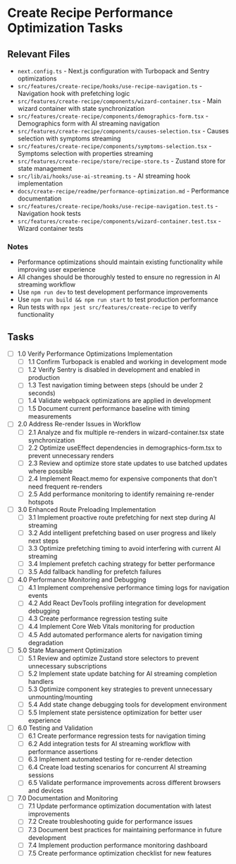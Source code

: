# Create Recipe Performance Optimization Tasks

## Relevant Files

- `next.config.ts` - Next.js configuration with Turbopack and Sentry optimizations
- `src/features/create-recipe/hooks/use-recipe-navigation.ts` - Navigation hook with prefetching logic
- `src/features/create-recipe/components/wizard-container.tsx` - Main wizard container with state synchronization
- `src/features/create-recipe/components/demographics-form.tsx` - Demographics form with AI streaming navigation
- `src/features/create-recipe/components/causes-selection.tsx` - Causes selection with symptoms streaming
- `src/features/create-recipe/components/symptoms-selection.tsx` - Symptoms selection with properties streaming
- `src/features/create-recipe/store/recipe-store.ts` - Zustand store for state management
- `src/lib/ai/hooks/use-ai-streaming.ts` - AI streaming hook implementation
- `docs/create-recipe/readme/performance-optimization.md` - Performance documentation
- `src/features/create-recipe/hooks/use-recipe-navigation.test.ts` - Navigation hook tests
- `src/features/create-recipe/components/wizard-container.test.tsx` - Wizard container tests

### Notes

- Performance optimizations should maintain existing functionality while improving user experience
- All changes should be thoroughly tested to ensure no regression in AI streaming workflow
- Use `npm run dev` to test development performance improvements
- Use `npm run build && npm run start` to test production performance
- Run tests with `npx jest src/features/create-recipe` to verify functionality

## Tasks

- [ ] 1.0 Verify Performance Optimizations Implementation
  - [ ] 1.1 Confirm Turbopack is enabled and working in development mode
  - [ ] 1.2 Verify Sentry is disabled in development and enabled in production
  - [ ] 1.3 Test navigation timing between steps (should be under 2 seconds)
  - [ ] 1.4 Validate webpack optimizations are applied in development
  - [ ] 1.5 Document current performance baseline with timing measurements

- [ ] 2.0 Address Re-render Issues in Workflow
  - [ ] 2.1 Analyze and fix multiple re-renders in wizard-container.tsx state synchronization
  - [ ] 2.2 Optimize useEffect dependencies in demographics-form.tsx to prevent unnecessary renders
  - [ ] 2.3 Review and optimize store state updates to use batched updates where possible
  - [ ] 2.4 Implement React.memo for expensive components that don't need frequent re-renders
  - [ ] 2.5 Add performance monitoring to identify remaining re-render hotspots

- [ ] 3.0 Enhanced Route Preloading Implementation
  - [ ] 3.1 Implement proactive route prefetching for next step during AI streaming
  - [ ] 3.2 Add intelligent prefetching based on user progress and likely next steps
  - [ ] 3.3 Optimize prefetching timing to avoid interfering with current AI streaming
  - [ ] 3.4 Implement prefetch caching strategy for better performance
  - [ ] 3.5 Add fallback handling for prefetch failures

- [ ] 4.0 Performance Monitoring and Debugging
  - [ ] 4.1 Implement comprehensive performance timing logs for navigation events
  - [ ] 4.2 Add React DevTools profiling integration for development debugging
  - [ ] 4.3 Create performance regression testing suite
  - [ ] 4.4 Implement Core Web Vitals monitoring for production
  - [ ] 4.5 Add automated performance alerts for navigation timing degradation

- [ ] 5.0 State Management Optimization
  - [ ] 5.1 Review and optimize Zustand store selectors to prevent unnecessary subscriptions
  - [ ] 5.2 Implement state update batching for AI streaming completion handlers
  - [ ] 5.3 Optimize component key strategies to prevent unnecessary unmounting/mounting
  - [ ] 5.4 Add state change debugging tools for development environment
  - [ ] 5.5 Implement state persistence optimization for better user experience

- [ ] 6.0 Testing and Validation
  - [ ] 6.1 Create performance regression tests for navigation timing
  - [ ] 6.2 Add integration tests for AI streaming workflow with performance assertions
  - [ ] 6.3 Implement automated testing for re-render detection
  - [ ] 6.4 Create load testing scenarios for concurrent AI streaming sessions
  - [ ] 6.5 Validate performance improvements across different browsers and devices

- [ ] 7.0 Documentation and Monitoring
  - [ ] 7.1 Update performance optimization documentation with latest improvements
  - [ ] 7.2 Create troubleshooting guide for performance issues
  - [ ] 7.3 Document best practices for maintaining performance in future development
  - [ ] 7.4 Implement production performance monitoring dashboard
  - [ ] 7.5 Create performance optimization checklist for new features
